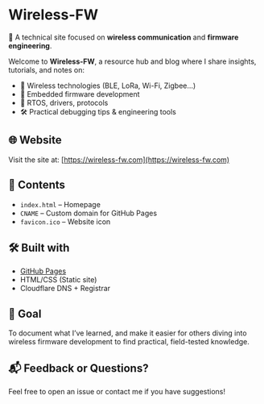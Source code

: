 # Wireless-FW

🚀 A technical site focused on **wireless communication** and **firmware engineering**.

Welcome to **Wireless-FW**, a resource hub and blog where I share insights, tutorials, and notes on:

- 📡 Wireless technologies (BLE, LoRa, Wi-Fi, Zigbee...)
- 🔧 Embedded firmware development
- 🧠 RTOS, drivers, protocols
- 🛠️ Practical debugging tips & engineering tools

## 🌐 Website

Visit the site at: [https://wireless-fw.com](https://wireless-fw.com)

## 📂 Contents

- `index.html` – Homepage
- `CNAME` – Custom domain for GitHub Pages
- `favicon.ico` – Website icon

## 🛠️ Built with

- [GitHub Pages](https://pages.github.com/)
- HTML/CSS (Static site)
- Cloudflare DNS + Registrar

## 📌 Goal

To document what I’ve learned, and make it easier for others diving into wireless firmware development to find practical, field-tested knowledge.

## 📬 Feedback or Questions?

Feel free to open an issue or contact me if you have suggestions!


